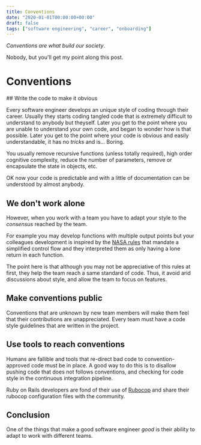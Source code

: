 ```yaml
---
title: Conventions
date: "2020-01-01T00:00:00+00:00"
draft: false
tags: ["software engineering", "career", "onboarding"]
---
```


*Conventions are what build our society*.

Nobody, but you'll get my point along this post.

# Conventions


## Write the code to make it obvious

Every software engineer develops an unique style of coding through their career. Usually they starts coding tangled code that is extremely difficult to understand to anybody but theyself. Later you get to the point where you are unable to understand your own code, and began to
wonder how is that possible. Later you get to the point where your code is obvious and easily understandable, it has no *tricks* and is... Boring.

You usually remove recursive functions (unless totally required), high order cognitive complexity, reduce the number of parameters, remove or encapsulate the state in objects, etc.

OK now your code is predictable and with a little of documentation can be understood by almost anybody.

## We don't work alone

However, when you work with a team you have to adapt your style to the *consensus* reached by the team.

For example you may develop functions with multiple output points but your colleagues development is inspired by the [NASA rules](https://web.cecs.pdx.edu/~kimchris/cs201/handouts/The%20Power%20of%2010%20-%20Rules%20for%20Developing%20Safety%20Critical%20Code.pdf) that mandate a simplified control flow and they interpreted them as only having a lone return in each function.

The point here is that although you may not be appreciative of this rules at first, they help the team reach a same standard of code. Thus, it avoid arid discussions about style, and allow the team to focus on features.

## Make conventions public

Conventions that are unknown by new team members will make them feel that their contributions are unappreciated. Every team must have a code style guidelines that are written in the project.

## Use tools to reach conventions

Humans are fallible and tools that re-direct bad code to convention-approved code must be in place. A good way to do this is to disallow pushing code that does not follows conventions, and checking for code style in the continuous integration pipeline.

Ruby on Rails developers are fond of their use of [Rubocop](https://github.com/rubocop-hq/rubocop) and share their rubocop configuration files with the community.

## Conclusion

One of the things that make a good software engineer *good* is their ability to adapt to work with different teams.
